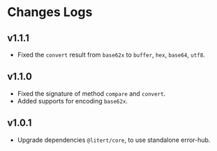 # Changes Logs

## v1.1.1

- Fixed the `convert` result from `base62x` to `buffer`, `hex`, `base64`, `utf8`.

## v1.1.0

- Fixed the signature of method `compare` and `convert`.
- Added supports for encoding `base62x`.

## v1.0.1

- Upgrade dependencies `@litert/core`, to use standalone error-hub.
